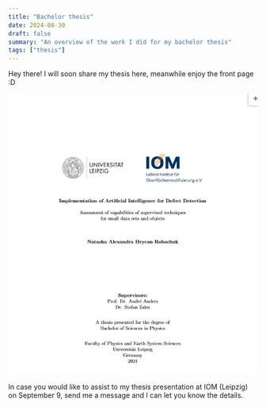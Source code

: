 ```yaml
---
title: "Bachelor thesis"
date: 2024-08-30
draft: false
summary: "An overview of the work I did for my bachelor thesis"
tags: ["thesis"]
---
```


Hey there! I will soon share my thesis here, meanwhile enjoy the front page :D

<img class="thumbnailshadow" src="images/image.png">

In case you would like to assist to my thesis presentation at IOM (Leipzig) on September 9, send me a message and I can let you know the details.